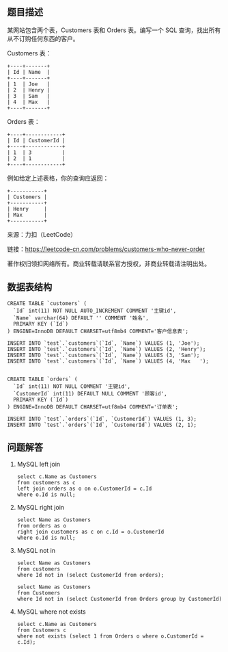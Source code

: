 ## 题目描述

某网站包含两个表，Customers 表和 Orders 表。编写一个 SQL 查询，找出所有从不订购任何东西的客户。

Customers 表：

```
+----+-------+
| Id | Name  |
+----+-------+
| 1  | Joe   |
| 2  | Henry |
| 3  | Sam   |
| 4  | Max   |
+----+-------+
```

Orders 表：

```
+----+------------+
| Id | CustomerId |
+----+------------+
| 1  | 3          |
| 2  | 1          |
+----+------------+
```

例如给定上述表格，你的查询应返回：

```
+-----------+
| Customers |
+-----------+
| Henry     |
| Max       |
+-----------+
```

来源：力扣（LeetCode）

链接：https://leetcode-cn.com/problems/customers-who-never-order

著作权归领扣网络所有。商业转载请联系官方授权，非商业转载请注明出处。

## 数据表结构

```
CREATE TABLE `customers` (
  `Id` int(11) NOT NULL AUTO_INCREMENT COMMENT '主键id',
  `Name` varchar(64) DEFAULT '' COMMENT '姓名',
  PRIMARY KEY (`Id`)
) ENGINE=InnoDB DEFAULT CHARSET=utf8mb4 COMMENT='客户信息表';

INSERT INTO `test`.`customers`(`Id`, `Name`) VALUES (1, 'Joe');
INSERT INTO `test`.`customers`(`Id`, `Name`) VALUES (2, 'Henry');
INSERT INTO `test`.`customers`(`Id`, `Name`) VALUES (3, 'Sam');
INSERT INTO `test`.`customers`(`Id`, `Name`) VALUES (4, 'Max   ');


CREATE TABLE `orders` (
  `Id` int(11) NOT NULL COMMENT '主键id',
  `CustomerId` int(11) DEFAULT NULL COMMENT '顾客id',
  PRIMARY KEY (`Id`)
) ENGINE=InnoDB DEFAULT CHARSET=utf8mb4 COMMENT='订单表';

INSERT INTO `test`.`orders`(`Id`, `CustomerId`) VALUES (1, 3);
INSERT INTO `test`.`orders`(`Id`, `CustomerId`) VALUES (2, 1);

```

## 问题解答

1. MySQL left join

    ```
    select c.Name as Customers
    from customers as c
    left join orders as o on o.CustomerId = c.Id
    where o.Id is null;
    
    ```
   
2. MySQL right join
    ```
    select Name as Customers
    from orders as o 
    right join customers as c on c.Id = o.CustomerId
    where o.Id is null;
    
    ```
   
3. MySQL not in

    ```
    select Name as Customers 
    from customers 
    where Id not in (select CustomerId from orders);

    select Name as Customers 
    from Customers 
    where Id not in (select CustomerId from Orders group by CustomerId)

    ```
   
4. MySQL where not exists
    ```
    select c.Name as Customers 
    from Customers c 
    where not exists (select 1 from Orders o where o.CustomerId = c.Id);
    
    ```